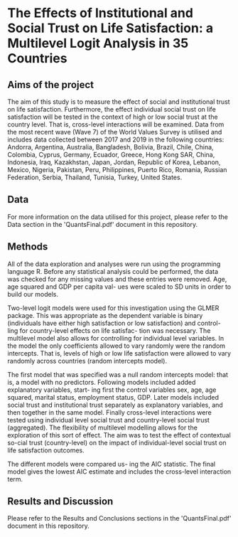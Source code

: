 # The Effects of Institutional and Social Trust on Life Satisfaction: a Multilevel Logit Analysis in 35 Countries #

## Aims of the project ##
The aim of this study is to measure the effect of social and institutional trust on life satisfaction. Furthermore, the effect individual social trust on life satisfaction will be tested in the context of high or low social trust at the country level. That is, cross-level interactions will be examined.
Data from the most recent wave (Wave 7) of the World Values Survey is utilised and includes data collected between 2017 and 2019 in the following countries: Andorra, Argentina, Australia, Bangladesh, Bolivia, Brazil, Chile, China, Colombia, Cyprus, Germany, Ecuador, Greece, Hong Kong SAR, China, Indonesia, Iraq, Kazakhstan, Japan, Jordan, Republic of Korea, Lebanon, Mexico, Nigeria, Pakistan, Peru, Philippines, Puerto Rico, Romania, Russian Federation, Serbia, Thailand, Tunisia, Turkey, United States.


## Data ##
For more information on the data utilised for this project, please refer to the Data section in the 'QuantsFinal.pdf' document in this repository.

## Methods ##
All of the data exploration and analyses were run using the programming language R. Before any statistical analysis could be performed, the data was checked for any missing values and these entries were removed. Age, age squared and GDP per capita val- ues were scaled to SD units in order to build our models.

Two-level logit models were used for this investigation using the GLMER package. This was appropriate as the dependent variable is binary (individuals have either high satisfaction or low satisfaction) and control- ling for country-level effects on life satisfac- tion was necessary. The multilevel model also allows for controlling for individual level variables. In the model the only coefficients allowed to vary randomly were the random intercepts. That is, levels of high or low life satisfaction were allowed to vary randomly across countries (random intercepts model).

The first model that was specified was a null random intercepts model: that is, a model with no predictors. Following models included added explanatory variables, start- ing first the control variables sex, age, age squared, marital status, employment status, GDP. Later models included social trust and institutional trust separately as explanatory variables, and then together in the same model. Finally cross-level interactions were tested using individual level social trust and country-level social trust (aggregated). The flexibility of multilevel modelling allows for the exploration of this sort of effect. The aim was to test the effect of contextual so-cial trust (country-level) on the impact of individual-level social trust on life satisfaction outcomes.

The different models were compared us- ing the AIC statistic. The final model gives the lowest AIC estimate and includes the cross-level interaction term.

## Results and Discussion ##
Please refer to the Results and Conclusions sections in the 'QuantsFinal.pdf' document in this repository.


